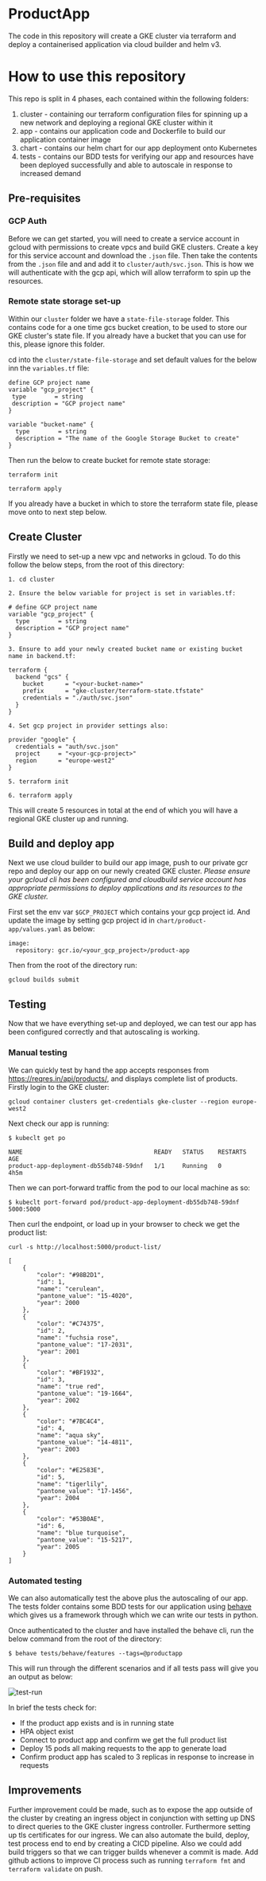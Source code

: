# ProductApp

The code in this repository will create a GKE cluster via terraform and deploy a containerised application via cloud builder and helm v3.

# How to use this repository

This repo is split in 4 phases, each contained within the following folders:

1) cluster - containing our terraform configuration files for spinning up a new network and deploying a regional GKE cluster within it
2) app - contains our application code and Dockerfile to build our application container image
3) chart - contains our helm chart for our app deployment onto Kubernetes
4) tests - contains our BDD tests for verifying our app and resources have been deployed successfully and able to autoscale in response to increased demand

## Pre-requisites

### GCP Auth

Before we can get started, you will need to create a service account in gcloud with permissions to create vpcs and build GKE clusters. Create a key for this service account and download the `.json` file. Then take the contents from the `.json` file and and add it to `cluster/auth/svc.json`. This is how we will authenticate with the gcp api, which will allow terraform to spin up the resources.

### Remote state storage set-up

Within our `cluster` folder we have a `state-file-storage` folder. This contains code for a one time gcs bucket creation, to be used to store our GKE cluster's state file. If you already have a bucket that you can use for this, please ignore this folder.

cd into the `cluster/state-file-storage` and set default values for the below inn the `variables.tf` file:
```
define GCP project name
variable "gcp_project" {
 type        = string
 description = "GCP project name"
}

variable "bucket-name" {
  type        = string
  description = "The name of the Google Storage Bucket to create"
}
```

Then run the below to create bucket for remote state storage:
```
terraform init

terraform apply
```

If you already have a bucket in which to store the terraform state file, please move onto to next step below.

## Create Cluster

Firstly we need to set-up a new vpc and networks in gcloud. To do this follow the below steps, from the root of this directory:
```
1. cd cluster

2. Ensure the below variable for project is set in variables.tf:

# define GCP project name
variable "gcp_project" {
  type        = string
  description = "GCP project name"
}

3. Ensure to add your newly created bucket name or existing bucket name in backend.tf:

terraform {
  backend "gcs" {
    bucket      = "<your-bucket-name>"
    prefix      = "gke-cluster/terraform-state.tfstate"
    credentials = "./auth/svc.json"
  }
}

4. Set gcp project in provider settings also:

provider "google" {
  credentials = "auth/svc.json"
  project     = "<your-gcp-project>"
  region      = "europe-west2"
}

5. terraform init

6. terraform apply
```
This will create 5 resources in total at the end of which you will have a regional GKE cluster up and running.

## Build and deploy app

Next we use cloud builder to build our app image, push to our private gcr repo and deploy our app on our newly created GKE cluster. *Please ensure your gcloud cli has been configured and cloudbuild service account has appropriate permissions to deploy applications and its resources to the GKE cluster.*

First set the env var `$GCP_PROJECT` which contains your gcp project id. And update the image by setting gcp project id in `chart/product-app/values.yaml` as below:
```
image:
  repository: gcr.io/<your_gcp_project>/product-app
```

Then from the root of the directory run:
```
gcloud builds submit
```
## Testing

Now that we have everything set-up and deployed, we can test our app has been configured correctly and that autoscaling is working.

### Manual testing

We can quickly test by hand the app accepts responses from https://reqres.in/api/products/, and displays complete list of products. Firstly login to the GKE cluster:
```
gcloud container clusters get-credentials gke-cluster --region europe-west2
```
Next check our app is running:
```
$ kubeclt get po

NAME                                     READY   STATUS    RESTARTS   AGE
product-app-deployment-db55db748-59dnf   1/1     Running   0          4h5m
```
Then we can port-forward traffic from the pod to our local machine as so:
```
$ kubeclt port-forward pod/product-app-deployment-db55db748-59dnf 5000:5000
```
Then curl the endpoint, or load up in your browser to check we get the product list:
```
curl -s http://localhost:5000/product-list/

[
    {
        "color": "#98B2D1",
        "id": 1,
        "name": "cerulean",
        "pantone_value": "15-4020",
        "year": 2000
    },
    {
        "color": "#C74375",
        "id": 2,
        "name": "fuchsia rose",
        "pantone_value": "17-2031",
        "year": 2001
    },
    {
        "color": "#BF1932",
        "id": 3,
        "name": "true red",
        "pantone_value": "19-1664",
        "year": 2002
    },
    {
        "color": "#7BC4C4",
        "id": 4,
        "name": "aqua sky",
        "pantone_value": "14-4811",
        "year": 2003
    },
    {
        "color": "#E2583E",
        "id": 5,
        "name": "tigerlily",
        "pantone_value": "17-1456",
        "year": 2004
    },
    {
        "color": "#53B0AE",
        "id": 6,
        "name": "blue turquoise",
        "pantone_value": "15-5217",
        "year": 2005
    }
]
```

### Automated testing

We can also automatically test the above plus the autoscaling of our app. The tests folder contains some BDD tests for our application using [behave](https://behave.readthedocs.io/en/stable/) which gives us a framework through which we can write our tests in python.

Once authenticated to the cluster and have installed the behave cli, run the below command from the root of the directory:
```
$ behave tests/behave/features --tags=@productapp
```
This will run through the different scenarios and if all tests pass will give you an output as below:

![test-run](./test-run.png)

In brief the tests check for:

* If the product app exists and is in running state
* HPA object exist
* Connect to product app and confirm we get the full product list
* Deploy 15 pods all making requests to the app to generate load
* Confirm product app has scaled to 3 replicas in response to increase in requests

## Improvements

Further improvement could be made, such as to expose the app outside of the cluster by creating an ingress object in conjunction with setting up DNS to direct queries to the GKE cluster ingress controller. Furthermore setting up tls certificates for our ingress. We can also automate the build, deploy, test process end to end by creating a CICD pipeline. Also we could add build triggers so that we can trigger builds whenever a commit is made. Add github actions to improve CI process such as running `terraform fmt` and `terraform validate` on push.  
